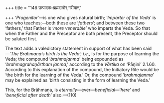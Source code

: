 +++
title = "146 उत्पादक-ब्रह्मदात्रोर् गरीयान्"

+++
‘*Progenitor*’—is one who gives natural birth; ‘*Imparter of the Veda*’
is one who teaches;—both these are ‘*fathers*’; and between these two
‘fathers,’ that Father is ‘*more venerable*’ who imparts the Veda. So
that when the Father and the Preceptor are both present, the Preceptor
should be saluted first.

The text adds a valedictory statement in support of what has been
said—‘*The Brāhmaṇa’s birth is the Veda*’; *i.e*., is for the purpose of
learning the Veda; the compound ‘*brahmajanma*’ being expounded as
‘*brahmagrahaṇārtham janma*,’ according to the *Vārtika* on ‘Pāṇini’
2.1.60. According to this explanation of the compound, the Initiatory
Rite would be ‘the birth for the learning of the Veda.’ Or, the compound
‘*brahmajanma*’ may be explained as ‘birth consisting in the form of
learning the Veda.’

This, for the Brāhmaṇa, is *eternally*—ever—*beneficial*—‘*here*’ and
‘*beneficial after death*’ also.—(110)


